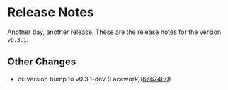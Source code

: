 # Release Notes
Another day, another release. These are the release notes for the version `v0.3.1`.

## Other Changes
* ci: version bump to v0.3.1-dev (Lacework)([6e67480](https://github.com/lacework/terraform-azure-microsoft-entra-id-activity-log/commit/6e67480cb2d43c601ec0f9f9270f57433e95e6b4))
